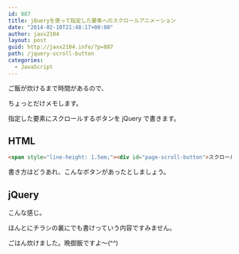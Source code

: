 ```yaml
---
id: 887
title: jQueryを使って指定した要素へのスクロールアニメーション
date: "2014-02-10T21:48:17+00:00"
author: jaxx2104
layout: post
guid: http://jaxx2104.info/?p=887
path: /jquery-scroll-button
categories:
  - JavaScript
---
```


ご飯が炊けるまで時間があるので、

ちょっとだけメモします。

指定した要素にスクロールするボタンを jQuery で書きます。

## HTML

```html
<span style="line-height: 1.5em;"><div id="page-scroll-button">スクロール！</div></span>
```

書き方はどうあれ、こんなボタンがあったとしましょう。

## jQuery

こんな感じ。

ほんとにチラシの裏にでも書けっていう内容ですみません。

ごはん炊けました。晩御飯ですよ〜(^^)
